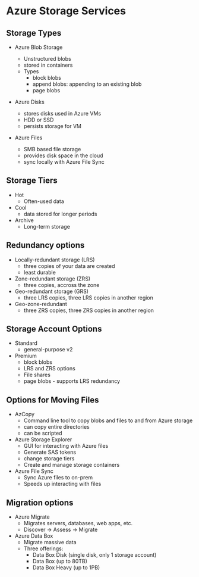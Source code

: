 # Azure Storage Services

## Storage Types

- Azure Blob Storage

  - Unstructured blobs
  - stored in containers
  - Types
    - block blobs
    - append blobs: appending to an existing blob
    - page blobs

- Azure Disks

  - stores disks used in Azure VMs
  - HDD or SSD
  - persists storage for VM

- Azure Files
  - SMB based file storage
  - provides disk space in the cloud
  - sync locally with Azure File Sync

## Storage Tiers

- Hot
  - Often-used data
- Cool
  - data stored for longer periods
- Archive
  - Long-term storage

## Redundancy options

- Locally-redundant storage (LRS)
  - three copies of your data are created
  - least durable
- Zone-redundant storage (ZRS)
  - three copies, accross the zone
- Geo-redundant storage (GRS)
  - three LRS copies, three LRS copies in another region
- Geo-zone-redundant
  - three ZRS copies, three ZRS copies in another region

## Storage Account Options

- Standard
  - general-purpose v2
- Premium
  - block blobs
  - LRS and ZRS options
  - File shares
  - page blobs - supports LRS redundancy

## Options for Moving Files

- AzCopy
  - Command line tool to copy blobs and files to and from Azure storage
  - can copy entire directories
  - can be scripted
- Azure Storage Explorer
  - GUI for interacting with Azure files
  - Generate SAS tokens
  - change storage tiers
  - Create and manage storage containers
- Azure File Sync
  - Sync Azure files to on-prem
  - Speeds up interacting with files

## Migration options

- Azure Migrate
  - Migrates servers, databases, web apps, etc.
  - Discover -> Assess -> Migrate
- Azure Data Box
  - Migrate massive data
  - Three offerings:
    - Data Box Disk (single disk, only 1 storage account)
    - Data Box (up to 80TB)
    - Data Box Heavy (up to 1PB)
